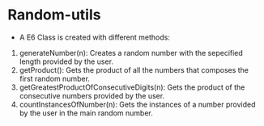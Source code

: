 # Random-utils

 - A E6 Class is created with different methods:
  1. generateNumber(n): Creates a random number with the sepecified length provided by the user.
  2. getProduct(): Gets the product of all the numbers that composes the first random number.
  3. getGreatestProductOfConsecutiveDigits(n): Gets the product of the consecutive numbers provided by the user.
  4. countInstancesOfNumber(n): Gets the instances of a number provided by the user in the main random number.
